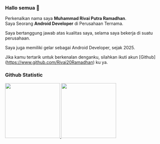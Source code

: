 ### Hallo semua 👋

Perkenalkan nama saya **Muhammad Rivai Putra Ramadhan**.<br>
Saya Seorang **Android Developer** di Perusahaan Ternama. <br>

Saya bertanggung jawab atas kualitas saya, selama saya bekerja di suatu perusahaan. <br>

Saya juga memiliki gelar sebagai Android Developer, sejak 2025. <br>

Jika kamu tertarik untuk berkenalan denganku, silahkan ikuti akun [Github] (https://www.github.com/Rivai20Ramadhan) ku ya.

### Github Statistic
<p align="left">
<a href="https://github.com/NvsInk20">
  <img height="180em" src="https://github-readme-stats-eight-theta.vercel.app/api?username=NvsInk20&show_icons=true&theme=algolia&include_all_commits=true&count_private=true"/>
  <img height="180em" src="https://github-readme-stats-eight-theta.vercel.app/api/top-langs/?username=NvsInk20&layout=compact&theme=algolia"/>
</a>
</p>
<!--
**NvsInk20/NvsInk20** is a ✨ _special_ ✨ repository because its `README.md` (this file) appears on your GitHub profile.

Here are some ideas to get you started:

- 🔭 I’m currently working on ...
- 🌱 I’m currently learning ...
- 👯 I’m looking to collaborate on ...
- 🤔 I’m looking for help with ...
- 💬 Ask me about ...
- 📫 How to reach me: ...
- 😄 Pronouns: ...
- ⚡ Fun fact: ...
-->
